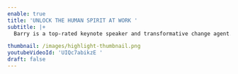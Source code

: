 ```yaml
---
enable: true
title: 'UNLOCK THE HUMAN SPIRIT AT WORK '
subtitle: |+
  Barry is a top-rated keynote speaker and transformative change agent.

thumbnail: /images/highlight-thumbnail.png
youtubeVideoId: 'UIQc7abikzE '
draft: false
---
```

